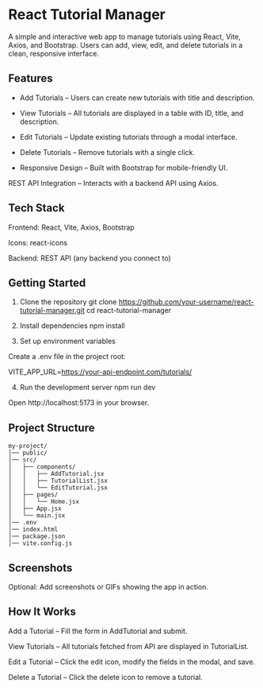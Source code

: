 # React Tutorial Manager

A simple and interactive web app to manage tutorials using React, Vite, Axios, and Bootstrap. Users can add, view, edit, and delete tutorials in a clean, responsive interface.

## Features

- Add Tutorials – Users can create new tutorials with title and description.

- View Tutorials – All tutorials are displayed in a table with ID, title, and description.

- Edit Tutorials – Update existing tutorials through a modal interface.

- Delete Tutorials – Remove tutorials with a single click.

- Responsive Design – Built with Bootstrap for mobile-friendly UI.

REST API Integration – Interacts with a backend API using Axios.

## Tech Stack

Frontend: React, Vite, Axios, Bootstrap

Icons: react-icons

Backend: REST API (any backend you connect to)

##  Getting Started
1. Clone the repository
git clone https://github.com/your-username/react-tutorial-manager.git
cd react-tutorial-manager

2. Install dependencies
npm install

3. Set up environment variables

Create a .env file in the project root:

VITE_APP_URL=https://your-api-endpoint.com/tutorials/

4. Run the development server
npm run dev


Open http://localhost:5173
 in your browser.

##  Project Structure
```
my-project/
│── public/
│── src/
│   ├── components/
│   │   ├── AddTutorial.jsx
│   │   ├── TutorialList.jsx
│   │   └── EditTutorial.jsx
│   ├── pages/
│   │   └── Home.jsx     
│   ├── App.jsx
│   └── main.jsx
│── .env
│── index.html
│── package.json
│── vite.config.js
```
## Screenshots

Optional: Add screenshots or GIFs showing the app in action.

## How It Works

Add a Tutorial – Fill the form in AddTutorial and submit.

View Tutorials – All tutorials fetched from API are displayed in TutorialList.

Edit a Tutorial – Click the edit icon, modify the fields in the modal, and save.

Delete a Tutorial – Click the delete icon to remove a tutorial.

